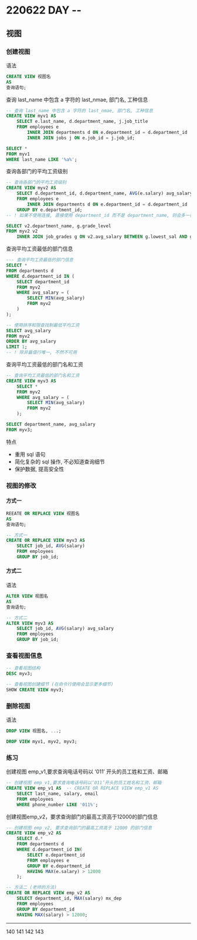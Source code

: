 # 220622 DAY --

## 视图

### 创建视图

语法

```sql
CREATE VIEW 视图名
AS
查询语句;
```

查询 last_name 中包含 a 字符的 last_nmae, 部门名, 工种信息

```sql
-- 查询 last_name 中包含 a 字符的 last_nmae, 部门名, 工种信息
CREATE VIEW myv1 AS
    SELECT e.last_name, d.department_name, j.job_title
    FROM employees e
        INNER JOIN departments d ON e.department_id = d.department_id
        INNER JOIN jobs j ON e.job_id = j.job_id;

SELECT *
FROM myv1
WHERE last_name LIKE '%a%';
```

查询各部门的平均工资级别

```sql
-- 查询各部门的平均工资级别
CREATE VIEW myv2 AS
    SELECT d.department_id, d.department_name, AVG(e.salary) avg_salary
    FROM employees e
        INNER JOIN departments d ON e.department_id = d.department_id
    GROUP BY e.department_id;
-- ! 如果不使用连接, 直接使用 department_id 而不是 department_name, 则会多一行 department_id 为 NULL

SELECT v2.department_name, g.grade_level
FROM myv2 v2
    INNER JOIN job_grades g ON v2.avg_salary BETWEEN g.lowest_sal AND g.highest_sal;
```

查询平均工资最低的部门信息

```sql
--- 查询平均工资最低的部门信息
SELECT *
FROM departments d
WHERE d.department_id IN (
    SELECT department_id
    FROM myv2
    WHERE avg_salary = (
        SELECT MIN(avg_salary)
        FROM myv2
    )
);

-- 使用排序和限查找制最低平均工资
SELECT avg_salary
FROM myv2
ORDER BY avg_salary
LIMIT 1;
-- ! 除非最值行唯一, 不然不可用
```

查询平均工资最低的部门名和工资

```sql
-- 查询平均工资最低的部门名和工资
CREATE VIEW myv3 AS
    SELECT *
    FROM myv2
    WHERE avg_salary = (
        SELECT MIN(avg_salary)
        FROM myv2
    );

SELECT department_name, avg_salary
FROM myv3;
```


特点

- 重用 sql 语句
- 简化复杂的 sql 操作, 不必知道查询细节
- 保护数据, 提高安全性


### 视图的修改

#### 方式一

```sql
REEATE OR REPLACE VIEW 视图名
AS
查询语句;
```

```sql
-- 方式一
CREATE OR REPLACE VIEW myv3 AS
    SELECT job_id, AVG(salary)
    FROM employees
    GROUP BY job_id;
```


#### 方式二

语法

```sql
ALTER VIEW 视图名
AS
查询语句;
```

```sql
-- 方式二
ALTER VIEW myv3 AS
    SELECT job_id, AVG(salary) avg_salary
    FROM employees
    GROUP BY job_id;
```


### 查看视图信息

```sql
-- 查看视图结构
DESC myv3;

-- 查看视图创建细节 (在命令行使用会显示更多细节)
SHOW CREATE VIEW myv3;
```


### 删除视图

语法

```sql
DROP VIEW 视图名, ...;
```

```sql
DROP VIEW myv1, myv2, myv3;
```


### 练习

创建视图 emp_v1,要求查询电话号码以 ‘011’ 开头的员工姓和工资、邮箱

```sql
-- 创建视图 emp_v1,要求查询电话号码以‘011’开头的员工姓名和工资、邮箱
CREATE VIEW emp_v1 AS  -- CREATE OR REPLACE VIEW emp_v1 AS
    SELECT last_name, salary, email
    FROM employees
    WHERE phone_number LIKE '011%';
```

创建视图emp_v2，要求查询部门的最高工资高于12000的部门信息

```sql
-- 创建视图 emp_v2, 要求查询部门的最高工资高于 12000 的部门信息
CREATE VIEW emp_v2 AS
    SELECT d.*
    FROM departments d
    WHERE d.department_id IN(
        SELECT e.department_id
        FROM employees e
        GROUP BY e.department_id
        HAVING MAX(e.salary) > 12000
    );

-- 方法二 (老师的方法)
CREATE OR REPLACE VIEW emp_v2 AS
    SELECT department_id, MAX(salary) mx_dep
    FROM employees
    GROUP BY department_id
    HAVING MAX(salary) > 12000;
```



---
140
141
142
143

